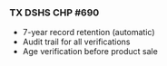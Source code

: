 ### TX DSHS CHP #690

- 7-year record retention (automatic)
- Audit trail for all verifications
- Age verification before product sale
